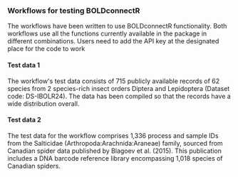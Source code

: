 ### Workflows for testing BOLDconnectR
The workflows have been written to use BOLDconnectR functionality. Both workflows use all the functions currently available in the package in different combinations. Users need to add the API key at the designated place for the code to work

#### Test data 1
The workflow's test data consists of 715 publicly available records of 62 species from 2 species-rich insect orders Diptera and Lepidoptera (Dataset code: DS-IBOLR24). The data has been compiled so that the records have a wide distribution overall.

#### Test data 2
The test data for the workflow comprises 1,336 process and sample IDs from the Salticidae (Arthropoda:Arachnida:Araneae) family, sourced from Canadian spider data published by Blagoev et al. (2015). This publication includes a DNA barcode reference library encompassing 1,018 species of Canadian spiders.
